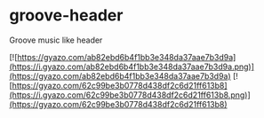 # groove-header
Groove music like header

[![https://gyazo.com/ab82ebd6b4f1bb3e348da37aae7b3d9a](https://i.gyazo.com/ab82ebd6b4f1bb3e348da37aae7b3d9a.png)](https://gyazo.com/ab82ebd6b4f1bb3e348da37aae7b3d9a)
[![https://gyazo.com/62c99be3b0778d438df2c6d21ff613b8](https://i.gyazo.com/62c99be3b0778d438df2c6d21ff613b8.png)](https://gyazo.com/62c99be3b0778d438df2c6d21ff613b8)
